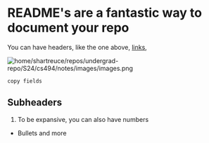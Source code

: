 # README's are a fantastic way to document your repo

You can have headers, like the one above, [links](https://wbuz24.github.io/personal-site/), 

![home/shartreuce/repos/undergrad-repo/S24/cs494/notes/images/images.png](home/shartreuce/repos/undergrad-repo/S24/cs494/notes/images/images.png) 

```
copy fields
```

## Subheaders

 1. To be expansive, you can also have numbers
 - Bullets and more
